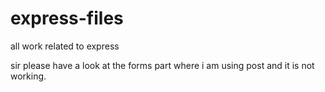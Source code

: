 # express-files
all work related to express

sir please have a look at the forms part where i am using post and it is not working.
